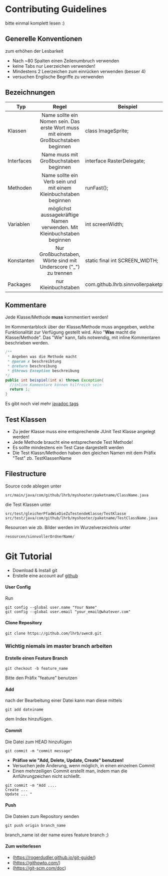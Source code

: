# Contributing Guidelines
bitte einmal komplett lesen :)

## Generelle Konventionen
zum erhöhen der Lesbarkeit
- Nach ~80 Spalten einen Zeilenumbruch verwenden
- keine Tabs nur Leerzeichen verwenden!
- Mindestens 2 Leerzeichen zum einrücken verwenden (besser 4)
- versuchen Englische Begriffe zu verwenden

## Bezeichnungen
|Typ | Regel | Beispiel |
|----|:-----:|----------|
| Klassen | Name sollte ein Nomen sein. Das erste Wort muss mit einem Großbuchstaben beginnen | class ImageSprite; | 
| Interfaces | Name muss mit Großbuchstaben beginnen | interface RasterDelegate; | 
| Methoden | Name sollte ein Verb sein und mit einem Kleinbuchstaben beginnen | runFast(); |
| Variablen | möglichst aussagekräftige Namen verwenden. Mit Kleinbuchstaben beginnen | int screenWidth; |
| Konstanten | Nur Großbuchstaben, Wörte sind mit Underscore ("_") zu trennen | static final int SCREEN_WIDTH; |
| Packages | nur Kleinbuchstaben| com.github.lhrb.sinnvollerpaketpfad

## Kommentare
Jede Klasse/Methode <b>muss</b> kommentiert werden!

Im Kommentarblock über der Klasse/Methode muss angegeben, 
welche Funktionalität zur Verfügung gestellt wird. 
Also "<b>Was</b> macht die Klasse/Methode". 
Das "Wie" kann, falls notwendig, mit inline Kommentaren beschrieben werden.
```java
/**
 * Angeben was die Methode macht
 * @param x beschreibtung 
 * @return beschreibung
 * @throws Exception beschreibung
*/
public int beispiel(int x) throws Exception{
  //inline Kommentare können hilfreich sein
  return 1;
}
```
Es gibt noch viel mehr [javadoc tags](https://www.tutorialspoint.com/java/java_documentation.htm)

## Test Klassen
- Zu jeder Klasse muss eine entsprechende JUnit Test Klasse angelegt werden!
- Jede Methode braucht eine entsprechende Test Methode!
- Es sollte mindestens ein Test Case dargestellt werden 
- Die Test Klassn/Methoden haben den gleichen Namen mit dem Präfix "Test" zb. TestKlassenName

## Filestructure
Source code ablegen unter
```
src/main/java/com/github/lhrb/myshooter/paketname/ClassName.java
```
die Test Klassen unter
```
src/test/gleicherPfadWieDieZuTestendeKlasse/TestKlasse
src/test/java/com/github/lhrb/myshooter/paketname/TestClassName.java
```
Resourcen wie zb. Bilder werden im Wurzelverzeichnis unter
```
resourcen/sinnvollerOrdnerName/
```

# Git Tutorial
- Download & Install git
- Erstelle eine account auf [github](https://github.com)

#### User Config
Run
```
git config --global user.name "Your Name"
git config --global user.email "your_email@whatever.com"
```

#### Clone Repository
```
git clone https://github.com/lhrb/swec8.git
```

### Wichtig niemals im master branch arbeiten

#### Erstelle einen Feature Branch

```
git checkout -b feature_name
```
Bitte den Präfix "feature" benutzen

#### Add
nach der Bearbeitung einer Datei kann man diese mittels
```
git add dateiname
```
dem Index hinzufügen.

#### Commit
Die Datei zum HEAD hinzufügen
```
git commit -m "commit message"
```
- <b>Präfixe wie "Add, Delete, Update, Create" benutzen!</b>
- Versuchen jede Änderung, wenn möglich, in einen einzelnen Commit
- Einen mehrzeiligen Commit erstellt man, indem man die Anführungzeichen nicht schließt.
```
git commit -m "Add ....
Create ...
Update ... "
```
#### Push
Die Dateien zum Repository senden
```
git push origin branch_name
```
branch_name ist der name eures feature branch ;)


#### Zum weiterlesen
- (https://rogerdudler.github.io/git-guide/)
- (https://githowto.com/)
- (https://git-scm.com/doc)



